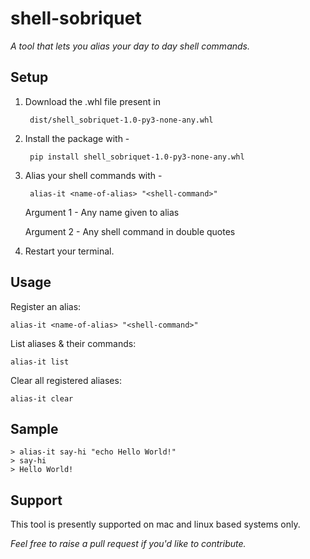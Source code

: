 # shell-sobriquet
*A tool that lets you alias your day to day shell commands.*

## Setup


1. Download the .whl file present in 

        
        dist/shell_sobriquet-1.0-py3-none-any.whl


2. Install the package with -


        pip install shell_sobriquet-1.0-py3-none-any.whl


3. Alias your shell commands with -


        alias-it <name-of-alias> "<shell-command>"
        
        
    Argument 1 - Any name given to alias

    Argument 2 - Any shell command in double quotes

4. Restart your terminal.

## Usage

Register an alias:

    alias-it <name-of-alias> "<shell-command>"

List aliases & their commands:

    alias-it list

Clear all registered aliases:

    alias-it clear

## Sample

    > alias-it say-hi "echo Hello World!" 
    > say-hi
    > Hello World!

## Support
This tool is presently supported on mac and linux based systems only.

*Feel free to raise a pull request if you'd like to contribute.*